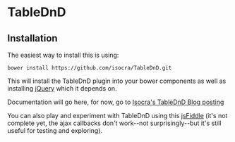 # TableDnD

## Installation

The easiest way to install this is using:

`bower install https://github.com/isocra/TableDnD.git`

This will install the TableDnD plugin into your bower components as well as installing [jQuery](http://jquery.com) which it depends on.

Documentation will go here, for now, go to [Isocra's TableDnD Blog posting](http://www.isocra.com/2008/02/table-drag-and-drop-jquery-plugin/)

You can also play and experiment with TableDnD using this [jsFiddle](http://jsfiddle.net/DenisHo/dxpLrcd9/embedded/result/) (it's not complete yet, the ajax callbacks don't work--not surprisingly--but it's still useful for testing and exploring).
